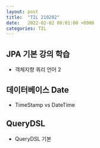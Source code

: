 ```yaml
---
layout: post
title:  "TIL 210202"
date:   2022-02-02 00:01:00 +0900
categories: TIL
---
```


## JPA 기본 강의 학습
- 객체지향 쿼리 언어 2

## 데이터베이스 Date
- TimeStamp vs DateTime

## QueryDSL
- QueryDSL 기본
